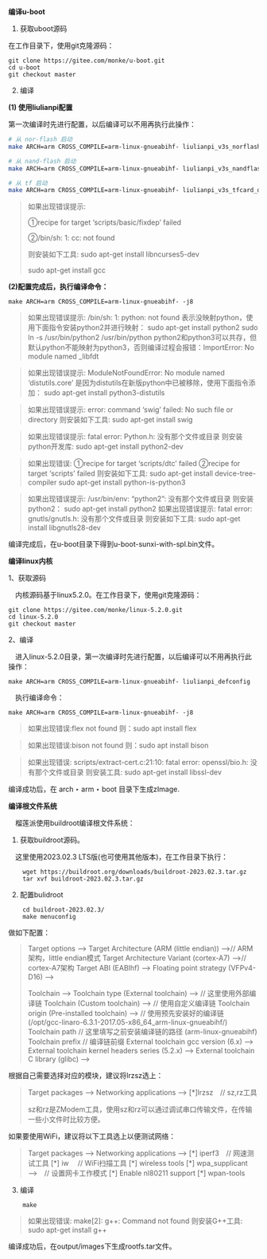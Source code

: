 **编译u-boot**

1. 获取uboot源码

在工作目录下，使用git克隆源码：

```
git clone https://gitee.com/monke/u-boot.git
cd u-boot
git checkout master
```

2. 编译

**(1) 使用liulianpi配置**

第一次编译时先进行配置，以后编译可以不用再执行此操作：

```bash
# 从 nor-flash 启动
make ARCH=arm CROSS_COMPILE=arm-linux-gnueabihf- liulianpi_v3s_norflash_defconfig

# 从 nand-flash 启动
make ARCH=arm CROSS_COMPILE=arm-linux-gnueabihf- liulianpi_v3s_nandflash_defconfig

# 从 tf 启动
make ARCH=arm CROSS_COMPILE=arm-linux-gnueabihf- liulianpi_v3s_tfcard_defconfig
```

> 如果出现错误提示:
>
> ①recipe for target ‘scripts/basic/fixdep’ failed
>
> ②/bin/sh: 1: cc: not found
>
> 则安装如下工具:
> sudo apt-get install libncurses5-dev
>
> sudo apt-get install gcc

**(2)配置完成后，执行编译命令：**

```
make ARCH=arm CROSS_COMPILE=arm-linux-gnueabihf- -j8
```

> 如果出现错误提示:
> /bin/sh: 1: python: not found
> 表示没映射python，使用下面指令安装python2并进行映射：
> sudo apt-get install python2
> sudo ln -s /usr/bin/python2 /usr/bin/python
> python2和python3可以共存，但默认python不能映射为python3，否则编译过程会报错：ImportError: No module named _libfdt

>如果出现错误提示:
>ModuleNotFoundError: No module named ‘distutils.core’
>是因为distutils在新版python中已被移除，使用下面指令添加：
>sudo apt-get install python3-distutils

> 如果出现错误提示:
> error: command ‘swig’ failed: No such file or directory
> 则安装如下工具:
> sudo apt-get install swig

> 如果出现错误提示:
> fatal error: Python.h: 没有那个文件或目录
> 则安装python开发库:
> sudo apt-get install python2-dev

> 如果出现错误:
> ①recipe for target ‘scripts/dtc’ failed
> ②recipe for target ‘scripts’ failed
> 则安装如下工具:
> sudo apt-get install device-tree-compiler
> sudo apt-get install python-is-python3

> 如果出现错误提示:
> /usr/bin/env: “python2”: 没有那个文件或目录
> 则安装python2：
> sudo apt-get install python2
> 如果出现错误提示:
> fatal error: gnutls/gnutls.h: 没有那个文件或目录
> 则安装如下工具:
> sudo apt-get install libgnutls28-dev

编译完成后，在u-boot目录下得到u-boot-sunxi-with-spl.bin文件。

**编译linux内核**

1、获取源码

　内核源码基于linux5.2.0。在工作目录下，使用git克隆源码：

```
git clone https://gitee.com/monke/linux-5.2.0.git
cd linux-5.2.0
git checkout master
```

2、编译

　进入linux-5.2.0目录，第一次编译时先进行配置，以后编译可以不用再执行此操作：

```
make ARCH=arm CROSS_COMPILE=arm-linux-gnueabihf- liulianpi_defconfig
```

　执行编译命令：

```
make ARCH=arm CROSS_COMPILE=arm-linux-gnueabihf- -j8
```

> 如果出现错误:flex not found
> 则：sudo apt install flex

> 如果出现错误:bison not found
> 则：sudo apt install bison

> 如果出现错误:
> scripts/extract-cert.c:21:10: fatal error: openssl/bio.h: 没有那个文件或目录
> 则安装工具: sudo apt-get install libssl-dev

编译成功后，在 arch ‣ arm ‣ boot 目录下生成zImage.

**编译根文件系统**

　榴莲派使用buildroot编译根文件系统：

1. 获取buildroot源码。

　这里使用2023.02.3 LTS版(也可使用其他版本)，在工作目录下执行：

```
    wget https://buildroot.org/downloads/buildroot-2023.02.3.tar.gz
    tar xvf buildroot-2023.02.3.tar.gz
```

2. 配置bulidroot

```
    cd buildroot-2023.02.3/
    make menuconfig
```

做如下配置：

> Target options —->
> 	Target Architecture (ARM (little endian)) —->// ARM架构，little endian模式
> 	Target Architecture Variant (cortex-A7) —->// cortex-A7架构
> 	Target ABI (EABIhf) —->
> 	Floating point strategy (VFPv4-D16) —->
>
> Toolchain —->
> 	Toolchain type (External toolchain) —-> // 这里使用外部编译链
> 	Toolchain (Custom toolchain) —-> // 使用自定义编译链
> 	Toolchain origin (Pre-installed toolchain) —-> // 使用预先安装好的编译链
> 	(/opt/gcc-linaro-6.3.1-2017.05-x86_64_arm-linux-gnueabihf/) Toolchain path // 这里填写之前安装编译链的路径
> (arm-linux-gnueabihf) Toolchain prefix // 编译链前缀
> 	External toolchain gcc version (6.x) —->
> 	External toolchain kernel headers series (5.2.x) —->
> 	External toolchain C library (glibc) —->

根据自己需要选择对应的模块，建议将lrzsz选上：

> Target packages —->
> 	Networking applications —->
> 		[*]lrzsz　// sz,rz工具
>
> sz和rz是ZModem工具，使用sz和rz可以通过调试串口传输文件，在传输一些小文件时比较方便。

如果要使用WiFi，建议将以下工具选上以便测试网络：

> Target packages —->
> 	Networking applications —->
> 		[\*] iperf3　// 网速测试工具
> 		[\*] iw　	  // WiFi扫描工具
> 		[\*] wireless tools
> 		[\*] wpa_supplicant —->　// 设置网卡工作模式
> 			[\*] Enable nl80211 support
> 		[\*] wpan-tools

3. 编译

```
    make
```

> 如果出现错误:
> make[2]: g++: Command not found
> 则安装G++工具:
> sudo apt-get install g++

编译成功后，在output/images下生成rootfs.tar文件。